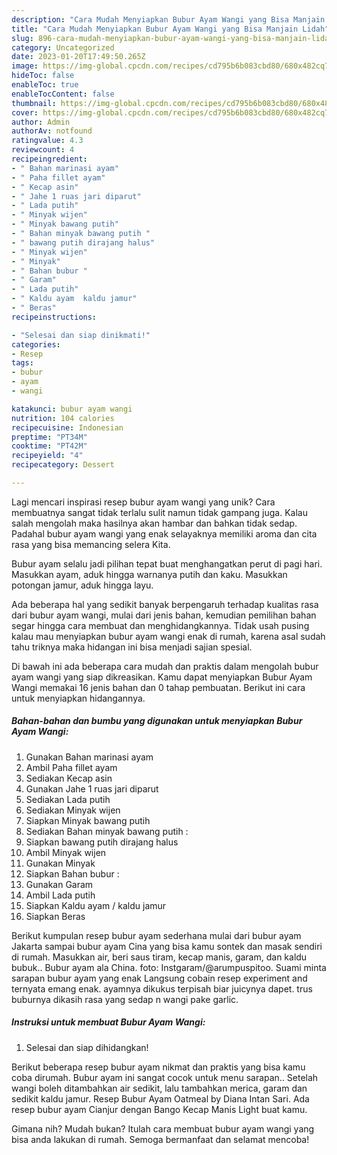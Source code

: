```yaml
---
description: "Cara Mudah Menyiapkan Bubur Ayam Wangi yang Bisa Manjain Lidah"
title: "Cara Mudah Menyiapkan Bubur Ayam Wangi yang Bisa Manjain Lidah"
slug: 896-cara-mudah-menyiapkan-bubur-ayam-wangi-yang-bisa-manjain-lidah
category: Uncategorized
date: 2023-01-20T17:49:50.265Z
image: https://img-global.cpcdn.com/recipes/cd795b6b083cbd80/680x482cq70/bubur-ayam-wangi-foto-resep-utama.jpg
hideToc: false
enableToc: true
enableTocContent: false
thumbnail: https://img-global.cpcdn.com/recipes/cd795b6b083cbd80/680x482cq70/bubur-ayam-wangi-foto-resep-utama.jpg
cover: https://img-global.cpcdn.com/recipes/cd795b6b083cbd80/680x482cq70/bubur-ayam-wangi-foto-resep-utama.jpg
author: Admin
authorAv: notfound
ratingvalue: 4.3
reviewcount: 4
recipeingredient:
- " Bahan marinasi ayam"
- " Paha fillet ayam"
- " Kecap asin"
- " Jahe 1 ruas jari diparut"
- " Lada putih"
- " Minyak wijen"
- " Minyak bawang putih"
- " Bahan minyak bawang putih "
- " bawang putih dirajang halus"
- " Minyak wijen"
- " Minyak"
- " Bahan bubur "
- " Garam"
- " Lada putih"
- " Kaldu ayam  kaldu jamur"
- " Beras"
recipeinstructions:

- "Selesai dan siap dinikmati!"
categories:
- Resep
tags:
- bubur
- ayam
- wangi

katakunci: bubur ayam wangi 
nutrition: 104 calories
recipecuisine: Indonesian
preptime: "PT34M"
cooktime: "PT42M"
recipeyield: "4"
recipecategory: Dessert

---
```





Lagi mencari inspirasi resep bubur ayam wangi yang unik? Cara membuatnya sangat tidak terlalu sulit namun tidak gampang juga. Kalau salah mengolah maka hasilnya akan hambar dan bahkan tidak sedap. Padahal bubur ayam wangi yang enak selayaknya memiliki aroma dan cita rasa yang bisa memancing selera Kita.





Bubur ayam selalu jadi pilihan tepat buat menghangatkan perut di pagi hari. Masukkan ayam, aduk hingga warnanya putih dan kaku. Masukkan potongan jamur, aduk hingga layu.

Ada beberapa hal yang sedikit banyak berpengaruh terhadap kualitas rasa dari bubur ayam wangi, mulai dari jenis bahan, kemudian pemilihan bahan segar hingga cara membuat dan menghidangkannya. Tidak usah pusing kalau mau menyiapkan bubur ayam wangi enak di rumah, karena asal sudah tahu triknya maka hidangan ini bisa menjadi sajian spesial.






Di bawah ini ada beberapa cara mudah dan praktis dalam mengolah bubur ayam wangi yang siap dikreasikan. Kamu dapat menyiapkan Bubur Ayam Wangi memakai 16 jenis bahan dan 0 tahap pembuatan. Berikut ini cara untuk menyiapkan hidangannya.

<!--inarticleads1-->

##### Bahan-bahan dan bumbu yang digunakan untuk menyiapkan Bubur Ayam Wangi:

1. Gunakan  Bahan marinasi ayam
1. Ambil  Paha fillet ayam
1. Sediakan  Kecap asin
1. Gunakan  Jahe 1 ruas jari diparut
1. Sediakan  Lada putih
1. Sediakan  Minyak wijen
1. Siapkan  Minyak bawang putih
1. Sediakan  Bahan minyak bawang putih :
1. Siapkan  bawang putih dirajang halus
1. Ambil  Minyak wijen
1. Gunakan  Minyak
1. Siapkan  Bahan bubur :
1. Gunakan  Garam
1. Ambil  Lada putih
1. Siapkan  Kaldu ayam / kaldu jamur
1. Siapkan  Beras


Berikut kumpulan resep bubur ayam sederhana mulai dari bubur ayam Jakarta sampai bubur ayam Cina yang bisa kamu sontek dan masak sendiri di rumah. Masukkan air, beri saus tiram, kecap manis, garam, dan kaldu bubuk.. Bubur ayam ala China. foto: Instgaram/@arumpuspitoo. Suami minta sarapan bubur ayam yang enak Langsung cobain resep experiment and ternyata emang enak. ayamnya dikukus terpisah biar juicynya dapet. trus buburnya dikasih rasa yang sedap n wangi pake garlic. 

<!--inarticleads2-->

##### Instruksi untuk membuat Bubur Ayam Wangi:


1. Selesai dan siap dihidangkan!

Berikut beberapa resep bubur ayam nikmat dan praktis yang bisa kamu coba dirumah. Bubur ayam ini sangat cocok untuk menu sarapan.. Setelah wangi boleh ditambahkan air sedikit, lalu tambahkan merica, garam dan sedikit kaldu jamur. Resep Bubur Ayam Oatmeal by Diana Intan Sari. Ada resep bubur ayam Cianjur dengan Bango Kecap Manis Light buat kamu. 

Gimana nih? Mudah bukan? Itulah cara membuat bubur ayam wangi yang bisa anda lakukan di rumah. Semoga bermanfaat dan selamat mencoba!
